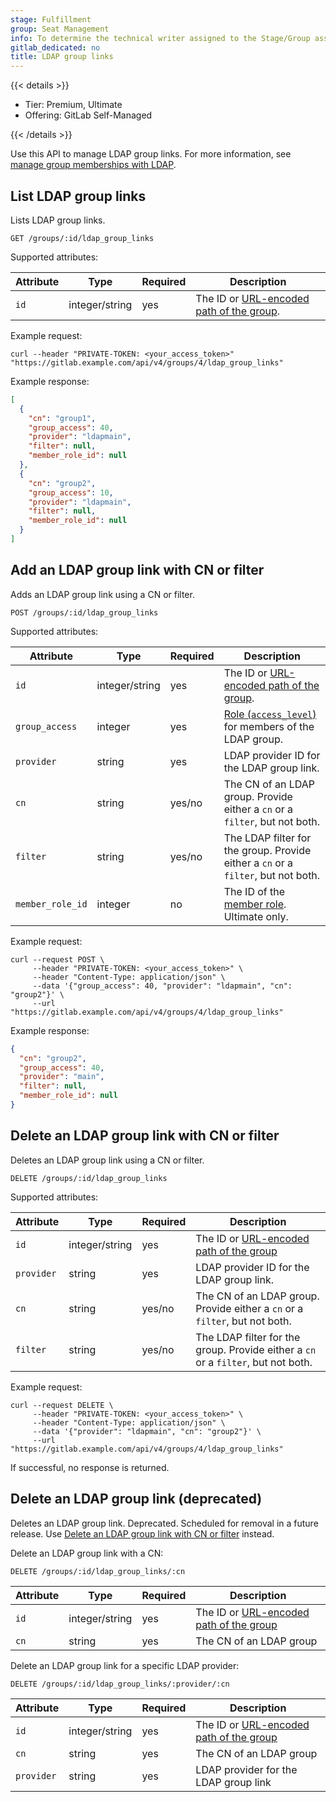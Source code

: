 ```yaml
---
stage: Fulfillment
group: Seat Management
info: To determine the technical writer assigned to the Stage/Group associated with this page, see https://handbook.gitlab.com/handbook/product/ux/technical-writing/#assignments
gitlab_dedicated: no
title: LDAP group links
---
```


{{< details >}}

- Tier: Premium, Ultimate
- Offering: GitLab Self-Managed

{{< /details >}}

Use this API to manage LDAP group links. For more information, see [manage group memberships with LDAP](../user/group/access_and_permissions.md#manage-group-memberships-with-ldap).

## List LDAP group links

Lists LDAP group links.

```plaintext
GET /groups/:id/ldap_group_links
```

Supported attributes:

| Attribute | Type           | Required | Description |
| --------- | -------------- | -------- | ----------- |
| `id`      | integer/string | yes      | The ID or [URL-encoded path of the group](rest/_index.md#namespaced-paths). |

Example request:

```shell
curl --header "PRIVATE-TOKEN: <your_access_token>" "https://gitlab.example.com/api/v4/groups/4/ldap_group_links"
```

Example response:

```json
[
  {
    "cn": "group1",
    "group_access": 40,
    "provider": "ldapmain",
    "filter": null,
    "member_role_id": null
  },
  {
    "cn": "group2",
    "group_access": 10,
    "provider": "ldapmain",
    "filter": null,
    "member_role_id": null
  }
]
```

## Add an LDAP group link with CN or filter

Adds an LDAP group link using a CN or filter.

```plaintext
POST /groups/:id/ldap_group_links
```

Supported attributes:

| Attribute | Type           | Required | Description |
| --------- | -------------- | -------- | ----------- |
| `id`      | integer/string | yes      | The ID or [URL-encoded path of the group](rest/_index.md#namespaced-paths). |
| `group_access` | integer   | yes      | [Role (`access_level`)](members.md#roles) for members of the LDAP group. |
| `provider` | string        | yes      | LDAP provider ID for the LDAP group link. |
| `cn`      | string         | yes/no   | The CN of an LDAP group. Provide either a `cn` or a `filter`, but not both. |
| `filter`  | string         | yes/no   | The LDAP filter for the group. Provide either a `cn` or a `filter`, but not both. |
| `member_role_id` | integer | no       | The ID of the [member role](member_roles.md). Ultimate only. |

Example request:

```shell
curl --request POST \
     --header "PRIVATE-TOKEN: <your_access_token>" \
     --header "Content-Type: application/json" \
     --data '{"group_access": 40, "provider": "ldapmain", "cn": "group2"}' \
     --url "https://gitlab.example.com/api/v4/groups/4/ldap_group_links"
```

Example response:

```json
{
  "cn": "group2",
  "group_access": 40,
  "provider": "main",
  "filter": null,
  "member_role_id": null
}
```

## Delete an LDAP group link with CN or filter

Deletes an LDAP group link using a CN or filter.

```plaintext
DELETE /groups/:id/ldap_group_links
```

Supported attributes:

| Attribute | Type           | Required | Description |
| --------- | -------------- | -------- | ----------- |
| `id`      | integer/string | yes      | The ID or [URL-encoded path of the group](rest/_index.md#namespaced-paths) |
| `provider` | string        | yes      | LDAP provider ID for the LDAP group link. |
| `cn`      | string         | yes/no   | The CN of an LDAP group. Provide either a `cn` or a `filter`, but not both. |
| `filter`  | string         | yes/no   | The LDAP filter for the group. Provide either a `cn` or a `filter`, but not both. |

Example request:

```shell
curl --request DELETE \
     --header "PRIVATE-TOKEN: <your_access_token>" \
     --header "Content-Type: application/json" \
     --data '{"provider": "ldapmain", "cn": "group2"}' \
     --url "https://gitlab.example.com/api/v4/groups/4/ldap_group_links"
```

If successful, no response is returned.

## Delete an LDAP group link (deprecated)

Deletes an LDAP group link. Deprecated. Scheduled for removal in a future release.
Use [Delete an LDAP group link with CN or filter](#delete-an-ldap-group-link-with-cn-or-filter) instead.

Delete an LDAP group link with a CN:

```plaintext
DELETE /groups/:id/ldap_group_links/:cn
```

| Attribute | Type           | Required | Description |
| --------- | -------------- | -------- | ----------- |
| `id`      | integer/string | yes      | The ID or [URL-encoded path of the group](rest/_index.md#namespaced-paths) |
| `cn`      | string         | yes      | The CN of an LDAP group |

Delete an LDAP group link for a specific LDAP provider:

```plaintext
DELETE /groups/:id/ldap_group_links/:provider/:cn
```

| Attribute | Type           | Required | Description |
| --------- | -------------- | -------- | ----------- |
| `id`      | integer/string | yes      | The ID or [URL-encoded path of the group](rest/_index.md#namespaced-paths) |
| `cn`      | string         | yes      | The CN of an LDAP group |
| `provider` | string        | yes      | LDAP provider for the LDAP group link |

